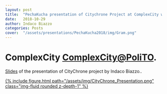 ```yaml
---
layout: post
title:  "PechaKucha presentation of Citychrone Project at ComplexCity workshop"
date:   2018-10-29
author: Indaco Biazzo
categories: Posts
cover:  "/assets/presentations/PechaKucha2018/img/Gram.png"
---
```


# ComplexCity [ComplexCity@PoliTO].
[Slides][PechaKucha2018] of the presentation of CityChrone project by Indaco Biazzo..


 <div class="fake-img l-body">
  <a href="/assets/presentations/PechaKucha2018/presentation.html" target="_blank">
    {% include figure.html path="/assets/img/CityChrone_Presentation.png" class="img-fluid rounded z-depth-1" %}
  </a>
</div>


[image]: http://ocadni.github.io/assets/presentations/kreyon2017/scientific/img/Cohesion.png
[imagePresentation]: /assets/img/CityChrone_Presentation.png
[PechaKucha2018]:      http://ocadni.github.io/assets/presentations/PechaKucha2018/presentation.html
[ComplexCity@PoliTO]:	https://complexcity.polito.it/
